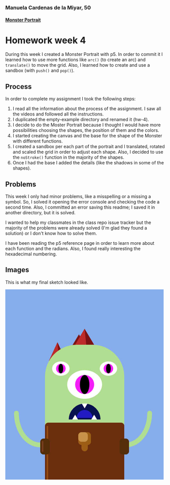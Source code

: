 ### Manuela Cardenas de la Miyar, 50

#### [Monster Portrait](https://dmecam.github.io/120-work/hw-4/)

# Homework week 4

During this week I created a Monster Portrait with p5. In order to commit it I learned how to use more functions like `arc()` (to create an arc) and `translate()` to move the grid. Also, I learned how to create and use a sandbox (with `push()` and `pop()`).

## Process

In order to complete my assignment I took the following steps:

1. I read all the information about the process of the assignment. I saw all the videos and followed all the instructions.
2. I duplicated the empty-example directory and renamed it (hw-4).
3. I decide to do the Moster Portrait because I thought I would have more possibilities choosing the shapes, the position of them and the colors.
3. I started creating the canvas and the base for the shape of the Monster with different functions.
4. I created a sandbox per each part of the portrait and I translated, rotated and scaled the grid in order to adjust each shape. Also, I decided to use the `noStroke()` function in the majority of the shapes.
5. Once I had the base I added the details (like the shadows in some of the shapes).

## Problems

This week I only had minor problems, like a misspelling or a missing a symbol. So, I solved it opening the error console and checking the code a second time. Also, I committed an error saving this readme; I saved it in another directory, but it is solved.

I wanted to help my classmates in the class repo issue tracker but the majority of the problems were already solved (I'm glad they found a solution) or I don't know how to solve them.

I have been reading the p5 reference page in order to learn more about each function and the radians. Also, I found really interesting the hexadecimal numbering.

## Images

This is what my final sketch looked like.

![This is my final hw-4 sketch](images/hw-4_image.jpg)
